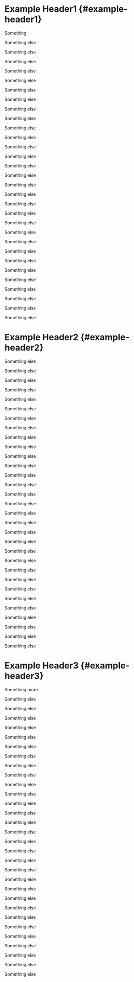 # Example Header1 {#example-header1}

Something

Something else

Something else

Something else

Something else

Something else

Something else

Something else

Something else

Something else

Something else

Something else

Something else

Something else

Something else

Something else


Something else

Something else

Something else

Something else

Something else

Something else

Something else

Something else

Something else

Something else

Something else

Something else

Something else

Something else

Something else

# Example Header2 {#example-header2}

Something else


Something else

Something else

Something else

Something else

Something else

Something else

Something else

Something else

Something else

Something else

Something else

Something else

Something else

Something else

Something else


Something else

Something else

Something else

Something else

Something else

Something else

Something else

Something else

Something else

Something else

Something else

Something else

Something else

Something else

Something else

# Example Header3 {#example-header3}

Something more

Something else

Something else

Something else

Something else

Something else

Something else

Something else

Something else

Something else

Something else

Something else

Something else

Something else

Something else

Something else

Something else

Something else

Something else

Something else

Something else

Something else

Something else

Something else

Something else

Something else

Something else

Something else

Something else

Something else

Something else
